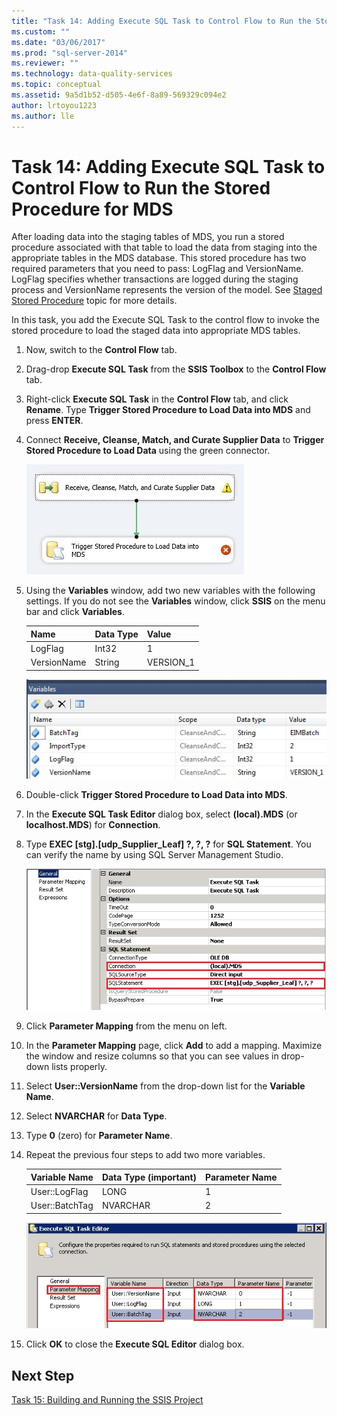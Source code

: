 ```yaml
---
title: "Task 14: Adding Execute SQL Task to Control Flow to Run the Stored Procedure for MDS | Microsoft Docs"
ms.custom: ""
ms.date: "03/06/2017"
ms.prod: "sql-server-2014"
ms.reviewer: ""
ms.technology: data-quality-services
ms.topic: conceptual
ms.assetid: 9a5d1b52-d505-4e6f-8a89-569329c094e2
author: lrtoyou1223
ms.author: lle
---
```

# Task 14: Adding Execute SQL Task to Control Flow to Run the Stored Procedure for MDS
  After loading data into the staging tables of MDS, you run a stored procedure associated with that table to load the data from staging into the appropriate tables in the MDS database. This stored procedure has two required parameters that you need to pass: LogFlag and VersionName. LogFlag specifies whether transactions are logged during the staging process and VersionName represents the version of the model. See [Staged Stored Procedure](https://msdn.microsoft.com/library/hh231028.aspx) topic for more details.

 In this task, you add the Execute SQL Task to the control flow to invoke the stored procedure to load the staged data into appropriate MDS tables.

1.  Now, switch to the **Control Flow** tab.

2.  Drag-drop **Execute SQL Task** from the **SSIS Toolbox** to the **Control Flow** tab.

3.  Right-click **Execute SQL Task** in the **Control Flow** tab, and click **Rename**. Type **Trigger Stored Procedure to Load Data into MDS** and press **ENTER**.

4.  Connect **Receive, Cleanse, Match, and Curate Supplier Data** to **Trigger Stored Procedure to Load Data** using the green connector.

     ![Connect to Execute SQL Task](../../2014/tutorials/media/et-addingesqltasktocftorunthespformds-01.jpg "Connect to Execute SQL Task")

5.  Using the **Variables** window, add two new variables with the following settings. If you do not see the **Variables** window, click **SSIS** on the menu bar and click **Variables**.

    |Name|Data Type|Value|
    |----------|---------------|-----------|
    |LogFlag|Int32|1|
    |VersionName|String|VERSION_1|

     ![SSIS Variables Window](../../2014/tutorials/media/et-addingesqltasktocftorunthespformds-02.jpg "SSIS Variables Window")

6.  Double-click **Trigger Stored Procedure to Load Data into MDS**.

7.  In the **Execute SQL Task Editor** dialog box, select **(local).MDS** (or **localhost.MDS**) for **Connection**.

8.  Type **EXEC [stg].[udp_Supplier_Leaf] ?, ?, ?** for **SQL Statement**. You can verify the name by using SQL Server Management Studio.

     ![Execute SQL Editor Dialog Box - General Settings](../../2014/tutorials/media/et-addingesqltasktocftorunthespformds-03.jpg "Execute SQL Editor Dialog Box - General Settings")

9. Click **Parameter Mapping** from the menu on left.

10. In the **Parameter Mapping** page, click **Add** to add a mapping. Maximize the window and resize columns so that you can see values in drop-down lists properly.

11. Select **User::VersionName** from the drop-down list for the **Variable Name**.

12. Select **NVARCHAR** for **Data Type**.

13. Type **0** (zero) for **Parameter Name**.

14. Repeat the previous four steps to add two more variables.

    |Variable Name|Data Type (important)|Parameter Name|
    |-------------------|-----------------------------|--------------------|
    |User::LogFlag|LONG|1|
    |User::BatchTag|NVARCHAR|2|

     ![Execute SQL Task Editor - Parameter Mapping](../../2014/tutorials/media/et-addingesqltasktocftorunthespformds-04.jpg "Execute SQL Task Editor - Parameter Mapping")

15. Click **OK** to close the **Execute SQL Editor** dialog box.

## Next Step
 [Task 15: Building and Running the SSIS Project](../../2014/tutorials/task-15-building-and-running-the-ssis-project.md)


